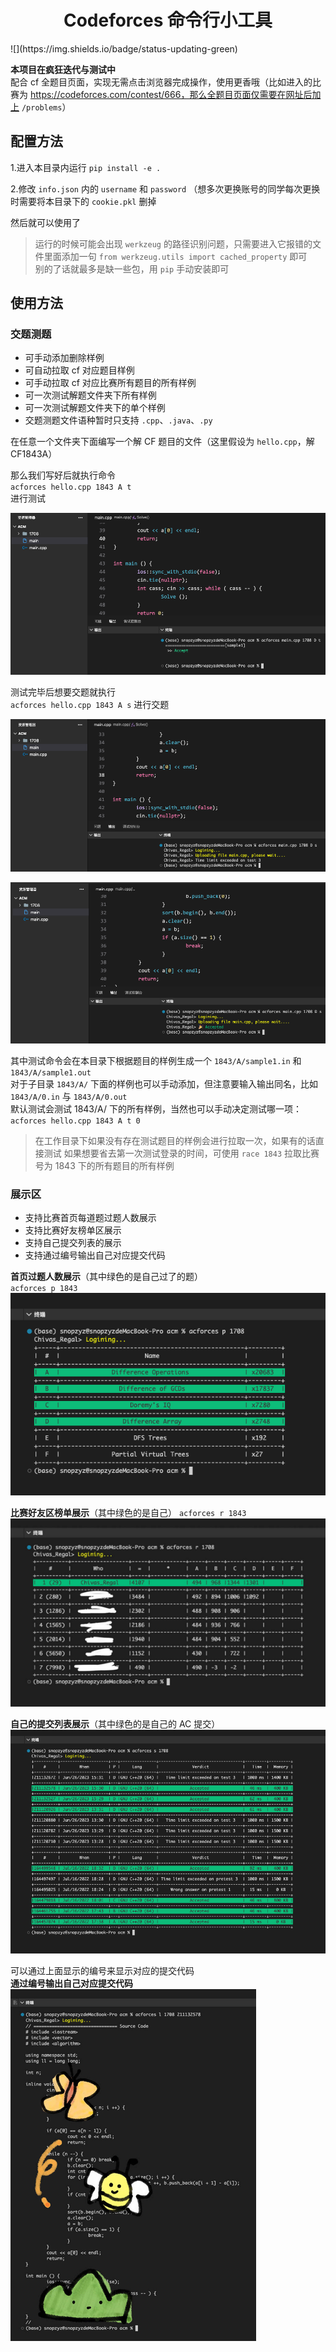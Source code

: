 <h1 align='center'>Codeforces 命令行小工具</h1>
![](https://img.shields.io/badge/status-updating-green)

**本项目在疯狂迭代与测试中**   
配合 cf 全题目页面，实现无需点击浏览器完成操作，使用更香哦（比如进入的比赛为 https://codeforces.com/contest/666，那么全题目页面仅需要在网址后加上 `/problems`）  

## 配置方法

1.进入本目录内运行 `pip install -e .`  
  
2.修改 `info.json` 内的 `username` 和 `password`  （想多次更换账号的同学每次更换时需要将本目录下的 `cookie.pkl` 删掉
  
然后就可以使用了  

> 运行的时候可能会出现 `werkzeug` 的路径识别问题，只需要进入它报错的文件里面添加一句 `from werkzeug.utils import cached_property` 即可  
> 别的了话就最多是缺一些包，用 `pip` 手动安装即可  

## 使用方法
  
### 交题测题

- 可手动添加删除样例
- 可自动拉取 cf 对应题目样例
- 可手动拉取 cf 对应比赛所有题目的所有样例
- 可一次测试解题文件夹下所有样例
- 可一次测试解题文件夹下的单个样例
- 交题测题文件语种暂时只支持 `.cpp`、`.java`、`.py`

在任意一个文件夹下面编写一个解 CF 题目的文件（这里假设为 `hello.cpp`，解 CF1843A）    

那么我们写好后就执行命令   
`acforces hello.cpp 1843 A t`  
进行测试   

![20230626202922](https://raw.githubusercontent.com/Tequila-Avage/PicGoBeds/master/20230626202922.png)
  
测试完毕后想要交题就执行  
`acforces hello.cpp 1843 A s`
进行交题  

![20230626203131](https://raw.githubusercontent.com/Tequila-Avage/PicGoBeds/master/20230626203131.png)

![20230626203036](https://raw.githubusercontent.com/Tequila-Avage/PicGoBeds/master/20230626203036.png)
  
其中测试命令会在本目录下根据题目的样例生成一个 `1843/A/sample1.in` 和 `1843/A/sample1.out`  
对于子目录 `1843/A/` 下面的样例也可以手动添加，但注意要输入输出同名，比如 `1843/A/0.in` 与 `1843/A/0.out`   
默认测试会测试 1843/A/ 下的所有样例，当然也可以手动决定测试哪一项： `acforces hello.cpp 1843 A t 0`  

> 在工作目录下如果没有存在测试题目的样例会进行拉取一次，如果有的话直接测试
> 如果想要省去第一次测试登录的时间，可使用 `race 1843` 拉取比赛号为 1843 下的所有题目的所有样例

### 展示区

- 支持比赛首页每道题过题人数展示
- 支持比赛好友榜单区展示
- 支持自己提交列表的展示
- 支持通过编号输出自己对应提交代码

**首页过题人数展示**（其中绿色的是自己过了的题）  
`acforces p 1843`
![20230626203332](https://raw.githubusercontent.com/Tequila-Avage/PicGoBeds/master/20230626203332.png)

**比赛好友区榜单展示**（其中绿色的是自己）
`acforces r 1843`  
![82c030efa6a3601d14697174ecbc71da_0](https://raw.githubusercontent.com/Tequila-Avage/PicGoBeds/master/82c030efa6a3601d14697174ecbc71da_0.png)
  
**自己的提交列表展示**（其中绿色的是自己的 AC 提交）  
![20230626204052](https://raw.githubusercontent.com/Tequila-Avage/PicGoBeds/master/20230626204052.png)  

可以通过上面显示的编号来显示对应的提交代码  
**通过编号输出自己对应提交代码**  
![c8a1b85c13fb26c65a2598af70bb618e_0](https://raw.githubusercontent.com/Tequila-Avage/PicGoBeds/master/c8a1b85c13fb26c65a2598af70bb618e_0.png)